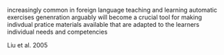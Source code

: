 increasingly common in foreign language teaching and learning automatic exercises  genenration arguably will become a crucial tool for making indivdual pratice materials available that are adapted to the learners individual needs and competencies

Liu et al. 2005


